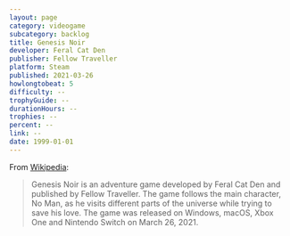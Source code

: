 ```yaml
---
layout: page
category: videogame
subcategory: backlog
title: Genesis Noir
developer: Feral Cat Den
publisher: Fellow Traveller
platform: Steam
published: 2021-03-26
howlongtobeat: 5
difficulty: --
trophyGuide: --
durationHours: --
trophies: --
percent: --
link: --
date: 1999-01-01
---
```


From [Wikipedia](https://en.wikipedia.org/wiki/Genesis_Noir):

> Genesis Noir is an adventure game developed by Feral Cat Den and published by Fellow Traveller. The game follows the main character, No Man, as he visits different parts of the universe while trying to save his love. The game was released on Windows, macOS, Xbox One and Nintendo Switch on March 26, 2021.
